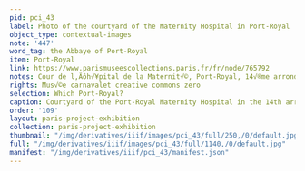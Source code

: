 ```yaml
---
pid: pci_43
label: Photo of the courtyard of the Maternity Hospital in Port-Royal
object_type: contextual-images
note: '447'
word_tag: the Abbaye of Port-Royal
item: Port-Royal
link: https://www.parismuseescollections.paris.fr/fr/node/765792
notes: Cour de l‚Äôh√¥pital de la Maternit√©, Port-Royal, 14√®me arrondissement, Paris
rights: Mus√©e carnavalet creative commons zero
selection: Which Port-Royal?
caption: Courtyard of the Port-Royal Maternity Hospital in the 14th arrondissement.
order: '109'
layout: paris-project-exhibition
collection: paris-project-exhibition
thumbnail: "/img/derivatives/iiif/images/pci_43/full/250,/0/default.jpg"
full: "/img/derivatives/iiif/images/pci_43/full/1140,/0/default.jpg"
manifest: "/img/derivatives/iiif/pci_43/manifest.json"
---
```

